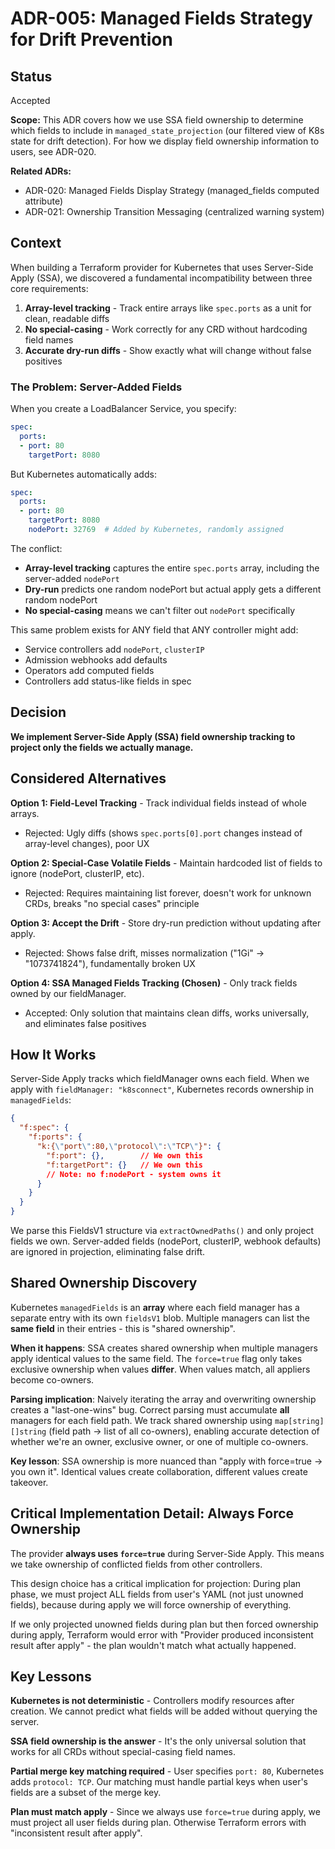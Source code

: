 # ADR-005: Managed Fields Strategy for Drift Prevention

## Status
Accepted

**Scope:** This ADR covers how we use SSA field ownership to determine which fields to include in `managed_state_projection` (our filtered view of K8s state for drift detection). For how we display field ownership information to users, see ADR-020.

**Related ADRs:**
- ADR-020: Managed Fields Display Strategy (managed_fields computed attribute)
- ADR-021: Ownership Transition Messaging (centralized warning system)

## Context

When building a Terraform provider for Kubernetes that uses Server-Side Apply (SSA), we discovered a fundamental incompatibility between three core requirements:

1. **Array-level tracking** - Track entire arrays like `spec.ports` as a unit for clean, readable diffs
2. **No special-casing** - Work correctly for any CRD without hardcoding field names
3. **Accurate dry-run diffs** - Show exactly what will change without false positives

### The Problem: Server-Added Fields

When you create a LoadBalancer Service, you specify:
```yaml
spec:
  ports:
  - port: 80
    targetPort: 8080
```

But Kubernetes automatically adds:
```yaml
spec:
  ports:
  - port: 80
    targetPort: 8080
    nodePort: 32769  # Added by Kubernetes, randomly assigned
```

The conflict:
- **Array-level tracking** captures the entire `spec.ports` array, including the server-added `nodePort`
- **Dry-run** predicts one random nodePort but actual apply gets a different random nodePort
- **No special-casing** means we can't filter out `nodePort` specifically

This same problem exists for ANY field that ANY controller might add:
- Service controllers add `nodePort`, `clusterIP`
- Admission webhooks add defaults
- Operators add computed fields
- Controllers add status-like fields in spec

## Decision

**We implement Server-Side Apply (SSA) field ownership tracking to project only the fields we actually manage.**

## Considered Alternatives

**Option 1: Field-Level Tracking** - Track individual fields instead of whole arrays.
- Rejected: Ugly diffs (shows `spec.ports[0].port` changes instead of array-level changes), poor UX

**Option 2: Special-Case Volatile Fields** - Maintain hardcoded list of fields to ignore (nodePort, clusterIP, etc).
- Rejected: Requires maintaining list forever, doesn't work for unknown CRDs, breaks "no special cases" principle

**Option 3: Accept the Drift** - Store dry-run prediction without updating after apply.
- Rejected: Shows false drift, misses normalization ("1Gi" → "1073741824"), fundamentally broken UX

**Option 4: SSA Managed Fields Tracking (Chosen)** - Only track fields owned by our fieldManager.
- Accepted: Only solution that maintains clean diffs, works universally, and eliminates false positives

## How It Works

Server-Side Apply tracks which fieldManager owns each field. When we apply with `fieldManager: "k8sconnect"`, Kubernetes records ownership in `managedFields`:

```json
{
  "f:spec": {
    "f:ports": {
      "k:{\"port\":80,\"protocol\":\"TCP\"}": {
        "f:port": {},        // We own this
        "f:targetPort": {}   // We own this
        // Note: no f:nodePort - system owns it
      }
    }
  }
}
```

We parse this FieldsV1 structure via `extractOwnedPaths()` and only project fields we own. Server-added fields (nodePort, clusterIP, webhook defaults) are ignored in projection, eliminating false drift.

## Shared Ownership Discovery

Kubernetes `managedFields` is an **array** where each field manager has a separate entry with its own `fieldsV1` blob. Multiple managers can list the **same field** in their entries - this is "shared ownership".

**When it happens**: SSA creates shared ownership when multiple managers apply identical values to the same field. The `force=true` flag only takes exclusive ownership when values **differ**. When values match, all appliers become co-owners.

**Parsing implication**: Naively iterating the array and overwriting ownership creates a "last-one-wins" bug. Correct parsing must accumulate **all** managers for each field path. We track shared ownership using `map[string][]string` (field path → list of all co-owners), enabling accurate detection of whether we're an owner, exclusive owner, or one of multiple co-owners.

**Key lesson**: SSA ownership is more nuanced than "apply with force=true → you own it". Identical values create collaboration, different values create takeover.

## Critical Implementation Detail: Always Force Ownership

The provider **always uses `force=true`** during Server-Side Apply. This means we take ownership of conflicted fields from other controllers.

This design choice has a critical implication for projection: During plan phase, we must project ALL fields from user's YAML (not just unowned fields), because during apply we will force ownership of everything.

If we only projected unowned fields during plan but then forced ownership during apply, Terraform would error with "Provider produced inconsistent result after apply" - the plan wouldn't match what actually happened.

## Key Lessons

**Kubernetes is not deterministic** - Controllers modify resources after creation. We cannot predict what fields will be added without querying the server.

**SSA field ownership is the answer** - It's the only universal solution that works for all CRDs without special-casing field names.

**Partial merge key matching required** - User specifies `port: 80`, Kubernetes adds `protocol: TCP`. Our matching must handle partial keys when user's fields are a subset of the merge key.

**Plan must match apply** - Since we always use `force=true` during apply, we must project all user fields during plan. Otherwise Terraform errors with "inconsistent result after apply".
